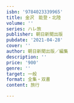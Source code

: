 ```yaml
---
isbn: '9784023339965'
title: 金沢　能登・北陸
volume: ''
series: ハレ旅
publisher: 朝日新聞出版
pubdate: '2021-04-28'
cover: ''
author: 朝日新聞出版／編集
description: ''
price: '900'
genre: ''
target: 一般
format: 全集・双書
content: 旅行

---
```

